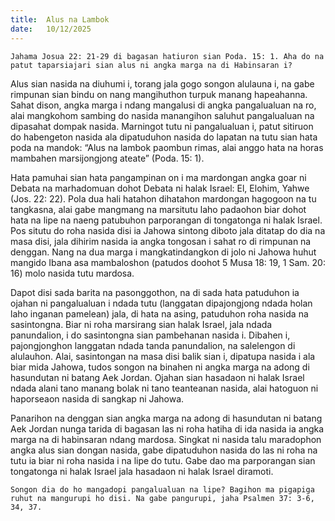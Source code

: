 ```yaml
---
title:  Alus na Lambok
date:   10/12/2025
---
```


`Jahama Josua 22: 21-29 di bagasan hatiuron sian Poda. 15: 1. Aha do na patut taparsiajari sian alus ni angka marga na di Habinsaran i?`

Alus sian nasida na diuhumi i, torang jala gogo songon alulauna i, na gabe rimpunan sian bindu on nang mangihuthon turpuk manang hapeahanna. Sahat dison, angka marga i ndang mangalusi di angka pangalualuan na ro, alai mangkohom sambing do nasida manangihon saluhut pangalualuan na dipasahat dompak nasida. Marningot tutu ni pangalualuan i, patut sitiruon do habengeton nasida ala dipatuduhon nasida do lapatan na tutu sian hata poda na mandok: “Alus na lambok paombun rimas, alai anggo hata na horas mambahen marsijongjong ateate” (Poda. 15: 1).

Hata pamuhai sian hata pangampinan on i ma mardongan angka goar ni Debata na marhadomuan dohot Debata ni halak Israel: El, Elohim, Yahwe (Jos. 22: 22). Pola dua hali hatahon dihatahon mardongan hagogoon na tu tangkasna, alai gabe mangmang na marsitutu laho padaohon biar dohot hata na lipe na naeng patubuhon parporangan di tongatonga ni halak Israel. Pos situtu do roha nasida disi ia Jahowa sintong diboto jala ditatap do dia na masa disi, jala dihirim nasida ia angka tongosan i sahat ro di rimpunan na denggan. Nang na dua marga i mangkatindangkon di jolo ni Jahowa huhut mangido Ibana asa mambaloshon (patudos doohot 5 Musa 18: 19, 1 Sam. 20: 16) molo nasida tutu mardosa.

Dapot disi sada barita na pasonggothon, na di sada hata patuduhon ia ojahan ni pangalualuan i ndada tutu (langgatan dipajongjong ndada holan laho inganan pamelean) jala, di hata na asing, patuduhon roha nasida na sasintongna. Biar ni roha marsirang sian halak Israel, jala ndada panundalion, i do sasintongna sian pambehanan nasida i. Dibahen i, pajongjonghon langgatan ndada tanda panundalion, na salelengon di alulauhon. Alai, sasintongan na masa disi balik sian i, dipatupa nasida i ala biar mida Jahowa, tudos songon na binahen ni angka marga na adong di hasundutan ni batang Aek Jordan. Ojahan sian hasadaon ni halak Israel ndada alani tano manang bolak ni tano teanteanan nasida, alai hatoguon ni haporseaon nasida di sangkap ni Jahowa.

Panarihon na denggan sian angka marga na adong di hasundutan ni batang Aek Jordan nunga tarida di bagasan las ni roha hatiha di ida nasida ia angka marga na di habinsaran ndang mardosa. Singkat ni nasida talu maradophon angka alus sian dongan nasida, gabe dipatuduhon nasida do las ni roha na tutu ia biar ni roha nasida i na lipe do tutu. Gabe dao ma parporangan sian tongatonga ni halak Israel jala hasadaon ni halak Israel diramoti.

`Songon dia do ho mangadopi pangalualuan na lipe? Bagihon ma pigapiga ruhut na mangurupi ho disi. Na gabe pangurupi, jaha Psalmen 37: 3-6, 34, 37.`